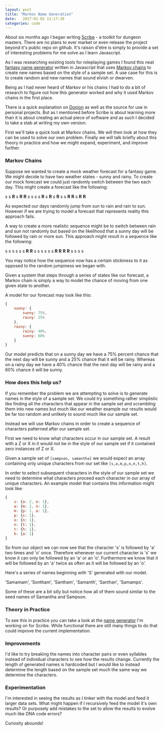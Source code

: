 ```yaml
---
layout: post
title: "Markov Name Generation"
date:   2017-01-02 11:17:30
categories: code
---
```


About six months ago I began writing [Scribe](https://github.com/luetkemj/scribe) - a toolkit for dungeon masters. There are no plans to ever market or even release the project beyond it's public repo on github. It's raison d'etre is simply to provide a set of interesting problems for me solve as I learn Javascript.

As I was researching existing tools for roleplaying games I found this neat [fantasy name generator](https://donjon.bin.sh/name/markov.html) written in Javascript that uses [Markov chains](https://en.wikipedia.org/wiki/Markov_chain) to create new names based on the style of a sample set. A use case for this is to create random and new names that sound elvish or dwarven.

Being as I had never heard of Markov or his chains I had to do a bit of research to figure out how this generator worked and why it used Markov chains in the first place.

There is a quick explanation on [Donjon](https://donjon.bin.sh/code/name/) as well as the source for use in personal projects. But as I mentioned before Scribe is about learning more than it is about creating an actual piece of software and as such I decided to take a stab at writing my own version.

First we'll take a quick look at Markov chains. We will then look at how they can be used to solve our own problem. Finally we will talk briefly about this theory in practice and how we might expand, experiment, and improve further.


### Markov Chains

Suppose we wanted to create a mock weather forecast for a fantasy game. We might decide to have two weather states - sunny and rainy. To create our mock forecast we could just randomly switch between the two each day. This might create a forecast like the following:

s s **R** s **R** **R** s s s s **R** s **R** s **R** s s **R** **R** s **R** **R**

As expected our days randomly jump from sun to rain and rain to sun. However if we are trying to model a forecast that represents reality this approach fails.

A way to create a more realistic sequence might be to switch between rain and sun not randomly but based on the likelihood that a sunny day will be followed by rain or more sun. This approach might result in a sequence like the following:

s s s s s s **R** **R** s s s s s s **R** **R** **R** **R** s s s s

You may notice how the sequence now has a certain stickiness to it as opposed to the random jumpiness we began with.

Given a system that steps through a series of states like our forecast, a Markov chain is simply a way to model the chance of moving from one given state to another.

A model for our forecast may look like this:

```javascript
{
	sunny: {
		sunny: 75%,
		rainy: 25%
	},
	rainy: {
		rainy: 40%,
		sunny: 60%
	}
}
```

Our model predicts that on a sunny day we have a 75% percent chance that the next day will be sunny and a 25% chance that it will be rainy. Whereas on a rainy day we have a 40% chance that the next day will be rainy and a 60% chance it will be sunny.

### How does this help us?

If you remember the problem we are attempting to solve is to generate names in the style of a sample set. We could try something rather simplistic like finding all the characters that appear in the sample set and scrambling them into new names but much like our weather example our results would be far too random and unlikely to sound much like our sample set.

Instead we will use Markov chains in order to create a sequence of characters patterned after our sample set.

First we need to know what characters occur in our sample set. A result with a Z or X in it would not be in the style of our sample set if it contained zero instances of Z or X.

Given a sample set of `[sampson, samantha]` we would expect an array containing only unique characters from our set like `[s,a,m,p,o,n,t,h]`.

In order to select subsequent characters in the style of our sample set we need to determine what characters proceed each character in our array of unique characters. An example model that contains this information might look like:

```javascript
{
	s: {a: 2, o: 1},
	a: {m: 2, n: 1},
	m: {p: 1, a: 1},
	p: {s: 1},
	o: {n: 1},
	n: {t: 1},
	t: {h: 1},
	h: {a: 1}
}
```
So from our object we can now see that the character 's' is followed by 'a' two times and 'o' once. Therefore whenever our current character is 's' we know it can only be followed by an 'a' or an 'o'. Furthermore we know that it will be followed by an 'a' twice as often as it will be followed by an 'o'.

Here's a series of names beginning with 'S' generated with our model.

'Samamam', 'Sontham', 'Santham', 'Samanth', 'Santhan', 'Samamps'.

Some of these are a bit silly but notice how all of them sound similar to the seed names of Samantha and Sampson.

### Theory in Practice

To see this in practice you can take a look at the [name generator](https://github.com/luetkemj/scribe-name-generator/tree/3899d3865cd221680aaadc6213be23c48eb29891) I'm working on for Scribe. While functional there are still many things to do that could improve the current implementation.

### Improvements

I'd like to try breaking the names into character pairs or even syllables instead of individual characters to see how the results change. Currently the length of generated names is hardcoded but I would like to instead determine the length based on the sample set much the same way we determine the characters.

### Experimentation

I'm interested in seeing the results as I tinker with the model and feed it larger data sets. What might happen if I recursively feed the model it's own results? Or purposely add mistakes to the set to allow the results to evolve much like DNA code errors?

Curiosity abounds!
